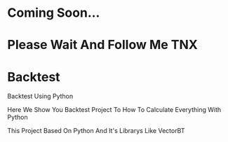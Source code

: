 # Coming Soon...
# Please Wait And Follow Me TNX

# Backtest
Backtest Using Python




<p>Here We Show You Backtest Project To How To Calculate Everything With Python</p>
<p>This Project Based On Python And It's Librarys Like VectorBT</p>

